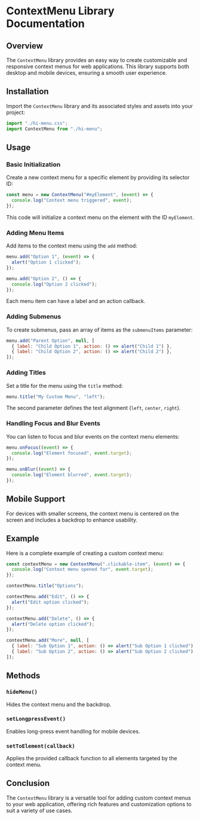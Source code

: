 # ContextMenu Library Documentation

## Overview
The `ContextMenu` library provides an easy way to create customizable and responsive context menus for web applications. This library supports both desktop and mobile devices, ensuring a smooth user experience.

## Installation
Import the `ContextMenu` library and its associated styles and assets into your project:
```javascript
import "./hi-menu.css";
import ContextMenu from "./hi-menu";
```

## Usage
### Basic Initialization
Create a new context menu for a specific element by providing its selector ID:
```javascript
const menu = new ContextMenu("#myElement", (event) => {
  console.log("Context menu triggered", event);
});
```
This code will initialize a context menu on the element with the ID `myElement`.

### Adding Menu Items
Add items to the context menu using the `add` method:
```javascript
menu.add("Option 1", (event) => {
  alert("Option 1 clicked");
});

menu.add("Option 2", () => {
  console.log("Option 2 clicked");
});
```
Each menu item can have a label and an action callback.

### Adding Submenus
To create submenus, pass an array of items as the `submenuItems` parameter:
```javascript
menu.add("Parent Option", null, [
  { label: "Child Option 1", action: () => alert("Child 1") },
  { label: "Child Option 2", action: () => alert("Child 2") },
]);
```

### Adding Titles
Set a title for the menu using the `title` method:
```javascript
menu.title("My Custom Menu", "left");
```
The second parameter defines the text alignment (`left`, `center`, `right`).

### Handling Focus and Blur Events
You can listen to focus and blur events on the context menu elements:
```javascript
menu.onFocus((event) => {
  console.log("Element focused", event.target);
});

menu.onBlur((event) => {
  console.log("Element blurred", event.target);
});
```

## Mobile Support
For devices with smaller screens, the context menu is centered on the screen and includes a backdrop to enhance usability.

## Example
Here is a complete example of creating a custom context menu:
```javascript
const contextMenu = new ContextMenu(".clickable-item", (event) => {
  console.log("Context menu opened for", event.target);
});

contextMenu.title("Options");

contextMenu.add("Edit", () => {
  alert("Edit option clicked");
});

contextMenu.add("Delete", () => {
  alert("Delete option clicked");
});

contextMenu.add("More", null, [
  { label: "Sub Option 1", action: () => alert("Sub Option 1 clicked") },
  { label: "Sub Option 2", action: () => alert("Sub Option 2 clicked") },
]);
```

## Methods
### `hideMenu()`
Hides the context menu and the backdrop.

### `setLongpressEvent()`
Enables long-press event handling for mobile devices.

### `setToElement(callback)`
Applies the provided callback function to all elements targeted by the context menu.

## Conclusion
The `ContextMenu` library is a versatile tool for adding custom context menus to your web application, offering rich features and customization options to suit a variety of use cases.

